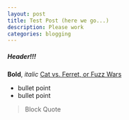 ```yaml
---
layout: post
title: Test Post (here we go...)
description: Please work
categories: blogging
---
```

##### Header!!!
**Bold**, *italic*
[Cat vs. Ferret, or Fuzz Wars](https://www.youtube.com/watch?v=OIRwQd6ihTQ)
* bullet point
* bullet point
> Block Quote 

